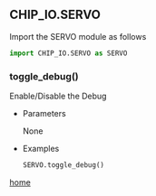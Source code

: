 ## CHIP_IO.SERVO
Import the SERVO module as follows

  ```python
  import CHIP_IO.SERVO as SERVO
  ```

### toggle_debug()
Enable/Disable the Debug

* Parameters
  
  None

* Examples

  ```python
  SERVO.toggle_debug()
  ```

[home](./index.md)
